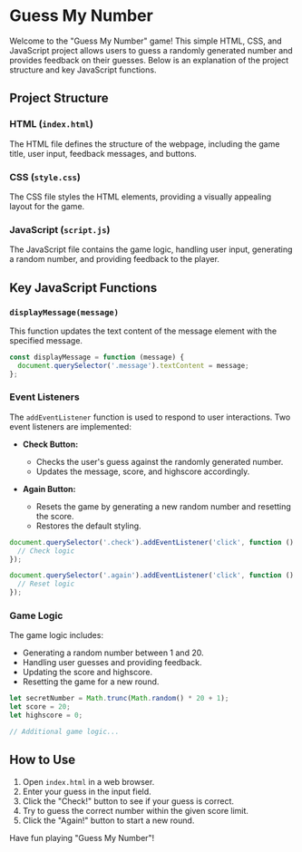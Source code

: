 # Guess My Number

Welcome to the "Guess My Number" game! This simple HTML, CSS, and JavaScript project allows users to guess a randomly generated number and provides feedback on their guesses. Below is an explanation of the project structure and key JavaScript functions.

## Project Structure

### HTML (`index.html`)

The HTML file defines the structure of the webpage, including the game title, user input, feedback messages, and buttons.

### CSS (`style.css`)

The CSS file styles the HTML elements, providing a visually appealing layout for the game.

### JavaScript (`script.js`)

The JavaScript file contains the game logic, handling user input, generating a random number, and providing feedback to the player.

## Key JavaScript Functions

### `displayMessage(message)`

This function updates the text content of the message element with the specified message.

```javascript
const displayMessage = function (message) {
  document.querySelector('.message').textContent = message;
};
```

### Event Listeners

The `addEventListener` function is used to respond to user interactions. Two event listeners are implemented:

- **Check Button:**
  - Checks the user's guess against the randomly generated number.
  - Updates the message, score, and highscore accordingly.

- **Again Button:**
  - Resets the game by generating a new random number and resetting the score.
  - Restores the default styling.

```javascript
document.querySelector('.check').addEventListener('click', function () {
  // Check logic
});

document.querySelector('.again').addEventListener('click', function () {
  // Reset logic
});
```

### Game Logic

The game logic includes:
- Generating a random number between 1 and 20.
- Handling user guesses and providing feedback.
- Updating the score and highscore.
- Resetting the game for a new round.

```javascript
let secretNumber = Math.trunc(Math.random() * 20 + 1);
let score = 20;
let highscore = 0;

// Additional game logic...

```

## How to Use

1. Open `index.html` in a web browser.
2. Enter your guess in the input field.
3. Click the "Check!" button to see if your guess is correct.
4. Try to guess the correct number within the given score limit.
5. Click the "Again!" button to start a new round.

Have fun playing "Guess My Number"!
